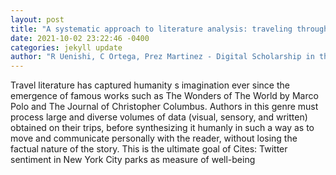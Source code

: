 ```yaml
--- 
layout: post 
title: "A systematic approach to literature analysis: traveling through stories" 
date: 2021-10-02 23:22:46 -0400 
categories: jekyll update 
author: "R Uenishi, C Ortega, Prez Martinez - Digital Scholarship in the , 2021" 
--- 
```

Travel literature has captured humanity s imagination ever since the emergence of famous works such as The Wonders of The World by Marco Polo and The Journal of Christopher Columbus. Authors in this genre must process large and diverse volumes of data (visual, sensory, and written) obtained on their trips, before synthesizing it humanly in such a way as to move and communicate personally with the reader, without losing the factual nature of the story. This is the ultimate goal of Cites: Twitter sentiment in New York City parks as measure of well-being